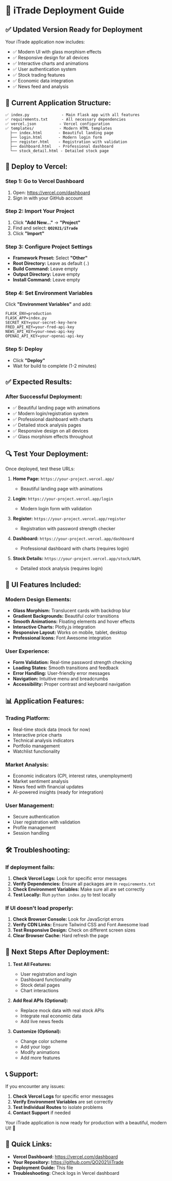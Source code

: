 # 🚀 iTrade Deployment Guide

## ✅ **Updated Version Ready for Deployment**

Your iTrade application now includes:
- ✅ Modern UI with glass morphism effects
- ✅ Responsive design for all devices
- ✅ Interactive charts and animations
- ✅ User authentication system
- ✅ Stock trading features
- ✅ Economic data integration
- ✅ News feed and analysis

## 📁 **Current Application Structure:**

```
✅ index.py              - Main Flask app with all features
✅ requirements.txt      - All necessary dependencies
✅ vercel.json          - Vercel configuration
✅ templates/           - Modern HTML templates
  ├── index.html       - Beautiful landing page
  ├── login.html       - Modern login form
  ├── register.html    - Registration with validation
  ├── dashboard.html   - Professional dashboard
  └── stock_detail.html - Detailed stock page
```

## 🚀 **Deploy to Vercel:**

### **Step 1: Go to Vercel Dashboard**
1. Open: https://vercel.com/dashboard
2. Sign in with your GitHub account

### **Step 2: Import Your Project**
1. Click **"Add New..."** → **"Project"**
2. Find and select: **`QO2021/iTrade`**
3. Click **"Import"**

### **Step 3: Configure Project Settings**
- **Framework Preset:** Select **"Other"**
- **Root Directory:** Leave as default (`.`)
- **Build Command:** Leave empty
- **Output Directory:** Leave empty
- **Install Command:** Leave empty

### **Step 4: Set Environment Variables**
Click **"Environment Variables"** and add:

```
FLASK_ENV=production
FLASK_APP=index.py
SECRET_KEY=your-secret-key-here
FRED_API_KEY=your-fred-api-key
NEWS_API_KEY=your-news-api-key
OPENAI_API_KEY=your-openai-api-key
```

### **Step 5: Deploy**
- Click **"Deploy"**
- Wait for build to complete (1-2 minutes)

## ✅ **Expected Results:**

### **After Successful Deployment:**
- ✅ Beautiful landing page with animations
- ✅ Modern login/registration system
- ✅ Professional dashboard with charts
- ✅ Detailed stock analysis pages
- ✅ Responsive design on all devices
- ✅ Glass morphism effects throughout

## 🔍 **Test Your Deployment:**

Once deployed, test these URLs:

1. **Home Page:** `https://your-project.vercel.app/`
   - Beautiful landing page with animations

2. **Login:** `https://your-project.vercel.app/login`
   - Modern login form with validation

3. **Register:** `https://your-project.vercel.app/register`
   - Registration with password strength checker

4. **Dashboard:** `https://your-project.vercel.app/dashboard`
   - Professional dashboard with charts (requires login)

5. **Stock Details:** `https://your-project.vercel.app/stock/AAPL`
   - Detailed stock analysis (requires login)

## 🎨 **UI Features Included:**

### **Modern Design Elements:**
- **Glass Morphism:** Translucent cards with backdrop blur
- **Gradient Backgrounds:** Beautiful color transitions
- **Smooth Animations:** Floating elements and hover effects
- **Interactive Charts:** Plotly.js integration
- **Responsive Layout:** Works on mobile, tablet, desktop
- **Professional Icons:** Font Awesome integration

### **User Experience:**
- **Form Validation:** Real-time password strength checking
- **Loading States:** Smooth transitions and feedback
- **Error Handling:** User-friendly error messages
- **Navigation:** Intuitive menu and breadcrumbs
- **Accessibility:** Proper contrast and keyboard navigation

## 📊 **Application Features:**

### **Trading Platform:**
- Real-time stock data (mock for now)
- Interactive price charts
- Technical analysis indicators
- Portfolio management
- Watchlist functionality

### **Market Analysis:**
- Economic indicators (CPI, interest rates, unemployment)
- Market sentiment analysis
- News feed with financial updates
- AI-powered insights (ready for integration)

### **User Management:**
- Secure authentication
- User registration with validation
- Profile management
- Session handling

## 🛠️ **Troubleshooting:**

### **If deployment fails:**
1. **Check Vercel Logs:** Look for specific error messages
2. **Verify Dependencies:** Ensure all packages are in `requirements.txt`
3. **Check Environment Variables:** Make sure all are set correctly
4. **Test Locally:** Run `python index.py` to test locally

### **If UI doesn't load properly:**
1. **Check Browser Console:** Look for JavaScript errors
2. **Verify CDN Links:** Ensure Tailwind CSS and Font Awesome load
3. **Test Responsive Design:** Check on different screen sizes
4. **Clear Browser Cache:** Hard refresh the page

## 🎯 **Next Steps After Deployment:**

1. **Test All Features:**
   - User registration and login
   - Dashboard functionality
   - Stock detail pages
   - Chart interactions

2. **Add Real APIs (Optional):**
   - Replace mock data with real stock APIs
   - Integrate real economic data
   - Add live news feeds

3. **Customize (Optional):**
   - Change color scheme
   - Add your logo
   - Modify animations
   - Add more features

## 📞 **Support:**

If you encounter any issues:
1. **Check Vercel Logs** for specific error messages
2. **Verify Environment Variables** are set correctly
3. **Test Individual Routes** to isolate problems
4. **Contact Support** if needed

Your iTrade application is now ready for production with a beautiful, modern UI! 🚀

## 🔗 **Quick Links:**

- **Vercel Dashboard:** https://vercel.com/dashboard
- **Your Repository:** https://github.com/QO2021/iTrade
- **Deployment Guide:** This file
- **Troubleshooting:** Check logs in Vercel dashboard 